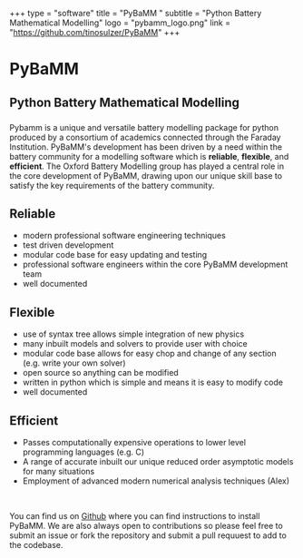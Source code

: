 +++
type = "software"
title = "PyBaMM "
subtitle = "Python Battery Mathematical Modelling"
logo = "pybamm_logo.png"
link = "https://github.com/tinosulzer/PyBaMM"
+++

# PyBaMM 
## **Py**thon **Ba**ttery **M**athematical **M**odelling
### 

Pybamm is a unique and versatile battery modelling package for python produced by a consortium of academics connected through the Faraday Institution. PyBaMM's development has been driven by a need within the battery community for a modelling software which is **reliable**, **flexible**, and **efficient**. The Oxford Battery Modelling group has played a central role in the core development of PyBaMM, drawing upon our unique skill base to satisfy the key requirements of the battery community. 

## **Reliable**
- modern professional software engineering techniques
- test driven development 
- modular code base for easy updating and testing
- professional software engineers within the core PyBaMM development team  
- well documented

## **Flexible**
- use of syntax tree allows simple integration of new physics
- many inbuilt models and solvers to provide user with choice
- modular code base allows for easy chop and change of any section (e.g. write your own solver)
- open source so anything can be modified 
- written in python which is simple and means it is easy to modify code
- well documented

## **Efficient** 
- Passes computationally expensive operations to lower level programming languages (e.g. C) 
- A range of accurate inbuilt our unique reduced order asymptotic models for many situations 
- Employment of advanced modern numerical analysis techniques (Alex)

&nbsp;
&nbsp;

You can find us on [Github](https://github.com/tinosulzer/PyBaMM) where you can find instructions to install PyBaMM. We are also always open to contributions so please feel free to submit an issue or fork the repository and submit a pull requuest to add to the codebase. 


